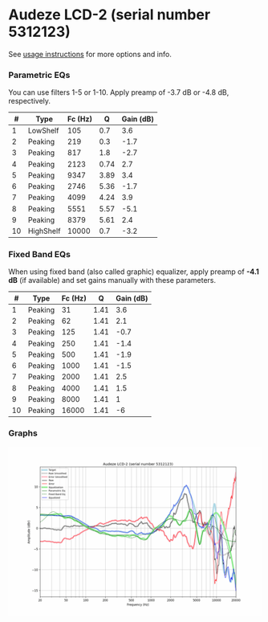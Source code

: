 # Audeze LCD-2 (serial number 5312123)
See [usage instructions](https://github.com/jaakkopasanen/AutoEq#usage) for more options and info.

### Parametric EQs
You can use filters 1-5 or 1-10. Apply preamp of -3.7 dB or -4.8 dB, respectively.

|   # | Type      |   Fc (Hz) |    Q |   Gain (dB) |
|-----|-----------|-----------|------|-------------|
|   1 | LowShelf  |       105 | 0.7  |         3.6 |
|   2 | Peaking   |       219 | 0.3  |        -1.7 |
|   3 | Peaking   |       817 | 1.8  |        -2.7 |
|   4 | Peaking   |      2123 | 0.74 |         2.7 |
|   5 | Peaking   |      9347 | 3.89 |         3.4 |
|   6 | Peaking   |      2746 | 5.36 |        -1.7 |
|   7 | Peaking   |      4099 | 4.24 |         3.9 |
|   8 | Peaking   |      5551 | 5.57 |        -5.1 |
|   9 | Peaking   |      8379 | 5.61 |         2.4 |
|  10 | HighShelf |     10000 | 0.7  |        -3.2 |

### Fixed Band EQs
When using fixed band (also called graphic) equalizer, apply preamp of **-4.1 dB** (if available) and set gains manually with these parameters.

|   # | Type    |   Fc (Hz) |    Q |   Gain (dB) |
|-----|---------|-----------|------|-------------|
|   1 | Peaking |        31 | 1.41 |         3.6 |
|   2 | Peaking |        62 | 1.41 |         2.1 |
|   3 | Peaking |       125 | 1.41 |        -0.7 |
|   4 | Peaking |       250 | 1.41 |        -1.4 |
|   5 | Peaking |       500 | 1.41 |        -1.9 |
|   6 | Peaking |      1000 | 1.41 |        -1.5 |
|   7 | Peaking |      2000 | 1.41 |         2.5 |
|   8 | Peaking |      4000 | 1.41 |         1.5 |
|   9 | Peaking |      8000 | 1.41 |         1   |
|  10 | Peaking |     16000 | 1.41 |        -6   |

### Graphs
![](./Audeze%20LCD-2%20(serial%20number%205312123).png)
